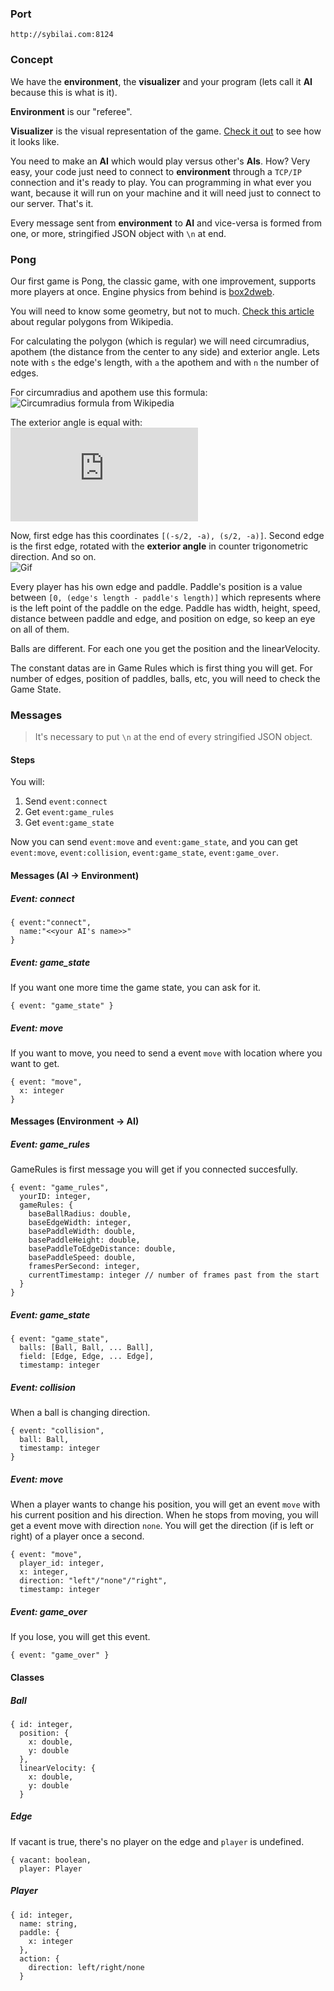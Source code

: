 ### Port
```
http://sybilai.com:8124
```


### Concept
We have the **environment**, the **visualizer** and your program (lets call it **AI** because this is what is it).

**Environment** is our "referee".

**Visualizer** is the visual representation of the game. [Check it out](http://sybilai.com/vis/pong/) to see how it looks like.

You need to make an **AI** which would play versus other's **AIs**. How? Very easy, your code just need to connect to **environment** through a `TCP/IP` connection and it's ready to play. You can programming in what ever you want, because it will run on your machine and it will need just to connect to our server. That's it.

Every message sent from **environment** to **AI** and vice-versa is formed from one, or more, stringified JSON object with `\n` at end. 

### Pong

Our first game is Pong, the classic game, with one improvement, supports more players at once. Engine physics from behind is [box2dweb](https://code.google.com/p/box2dweb/).

You will need to know some geometry, but not to much. [Check this article](http://en.wikipedia.org/wiki/Regular_polygon)  about regular polygons from Wikipedia.  

For calculating the polygon (which is regular) we will need circumradius, apothem (the distance from the center to any side) and exterior angle.
Lets note with `s` the edge's length, with `a` the apothem and with `n` the number of edges.

For circumradius and apothem use this formula: <br/>
![Circumradius formula from Wikipedia](http://upload.wikimedia.org/math/a/f/d/afd0d8a51e81269521633ef79a3c22bc.png)

The exterior angle is equal with: <br />
![Formula](http://latex.codecogs.com/gif.latex?%5Cfrac%7B2%5Cpi%7D%7Bn%7D)
 
Now, first edge has this coordinates `[(-s/2, -a), (s/2, -a)]`.
Second edge is the first edge, rotated with the **exterior angle** in counter trigonometric direction. And so on. <br />
![Gif](http://i.imgur.com/pu14E9H.gif)


Every player has his own edge and paddle. Paddle's position is a value between `[0, (edge's length - paddle's length)]` which represents where is the left point of the paddle on the edge. Paddle has width, height, speed, distance between paddle and edge, and position on edge, so keep an eye on all of them.

Balls are different. For each one you get the position and the linearVelocity.

The constant datas are in Game Rules which is first thing you will get. For number of edges, position of paddles, balls, etc, you will need to check the Game State.

### Messages

> It's necessary to put `\n` at the end of every stringified JSON object.

#### Steps
You will:
1. Send `event:connect`
2. Get `event:game_rules`
3. Get `event:game_state`

Now you can send `event:move` and `event:game_state`, and you can get `event:move`, `event:collision`, `event:game_state`, `event:game_over`.

#### Messages (AI -> Environment)

##### Event: connect
```
{ event:"connect", 
  name:"<<your AI's name>>"
}
```

##### Event: game_state
If you want one more time the game state, you can ask for it.
```
{ event: "game_state" }
```

##### Event: move
If you want to move, you need to send a event `move` with location where you want to get.
```
{ event: "move",
  x: integer
}
```

#### Messages (Environment -> AI)
##### Event: game_rules
GameRules is first message you will get if you connected succesfully.
```
{ event: "game_rules",
  yourID: integer,
  gameRules: {
  	baseBallRadius: double,
  	baseEdgeWidth: integer,
  	basePaddleWidth: double,
  	basePaddleHeight: double,
  	basePaddleToEdgeDistance: double,
  	basePaddleSpeed: double,
  	framesPerSecond: integer,
  	currentTimestamp: integer // number of frames past from the start
  }
}
```
##### Event: game_state
```
{ event: "game_state",
  balls: [Ball, Ball, ... Ball],
  field: [Edge, Edge, ... Edge],
  timestamp: integer
```
##### Event: collision
When a ball is changing direction.
```
{ event: "collision",
  ball: Ball,
  timestamp: integer
}
```
##### Event: move
When a player wants to change his position, you will get an event `move` with his current position and his direction. When he stops from moving, you will get a event move with direction `none`.
You will get the direction (if is left or right) of a player once a second.
```
{ event: "move",
  player_id: integer,
  x: integer,
  direction: "left"/"none"/"right",
  timestamp: integer
```
##### Event: game_over
If you lose, you will get this event.
```
{ event: "game_over" }
```
#### Classes
##### Ball
```
{ id: integer,
  position: {
  	x: double,
    y: double
  },
  linearVelocity: {
  	x: double,
    y: double
  }
```
##### Edge
If vacant is true, there's no player on the edge and `player` is undefined.
```
{ vacant: boolean,
  player: Player
```
##### Player
```
{ id: integer,
  name: string,
  paddle: {
  	x: integer
  },
  action: {
  	direction: left/right/none
  }
```
